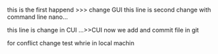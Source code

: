 this is the first happend >>> change GUI
  this line is second change with command line nano...

this line is change in CUI ...>>CUI
now we add and commit file in git 

for conflict change test whrie in local machin